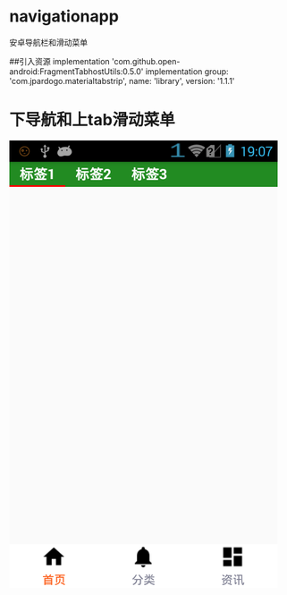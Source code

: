 # navigationapp
安卓导航栏和滑动菜单


##引入资源
implementation 'com.github.open-android:FragmentTabhostUtils:0.5.0'
implementation group: 'com.jpardogo.materialtabstrip', name: 'library', version: '1.1.1'


# 下导航和上tab滑动菜单
![Image text](doc/menu.png)
